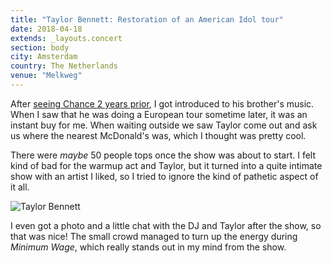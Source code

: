 ```yaml
---
title: "Taylor Bennett: Restoration of an American Idol tour"
date: 2018-04-18
extends: _layouts.concert
section: body
city: Amsterdam
country: The Netherlands
venue: "Melkweg"
---
```


After [seeing Chance 2 years prior](./chance-the-rapper-coloring-book-tour.md), I got introduced to his brother's music.
When I saw that he was doing a European tour sometime later, it was an instant buy for me. When waiting outside we saw 
Taylor come out and ask us where the nearest McDonald's was, which I thought was pretty cool.

There were _maybe_ 50 people tops once the show was about to start. I felt kind of bad for the warmup act and Taylor,
but it turned into a quite intimate show with an artist I liked, so I tried to ignore the kind of pathetic aspect of it 
all. 

![Taylor Bennett](/assets/images/concerts/taylor-bennett.jpg)

I even got a photo and a little chat with the DJ and Taylor after the show, so that was nice! The small crowd managed to
turn up the energy during _Minimum Wage_, which really stands out in my mind from the show.
